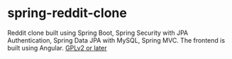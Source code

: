 # spring-reddit-clone
Reddit clone built using Spring Boot, Spring Security with JPA Authentication, Spring Data JPA with MySQL, Spring MVC. The frontend is built using Angular.
[GPLv2 or later](https://www.gnu.org/licenses/gpl-2.0.html)
